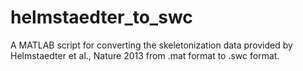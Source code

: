 # helmstaedter_to_swc
A MATLAB script for converting the skeletonization data provided by Helmstaedter et al., Nature 2013 from .mat format to .swc format.

